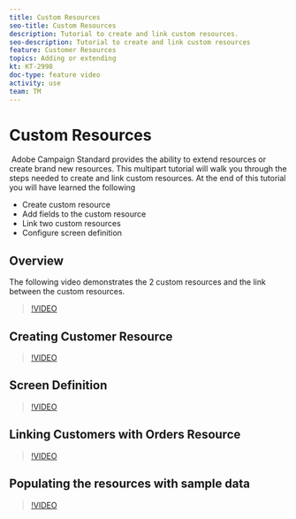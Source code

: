 ```yaml
---
title: Custom Resources
seo-title: Custom Resources
description: Tutorial to create and link custom resources.
seo-description: Tutorial to create and link custom resources
feature: Customer Resources
topics: Adding or extending
kt: KT-2998
doc-type: feature video
activity: use
team: TM
---
```


# Custom Resources
​
Adobe Campaign Standard provides the ability to extend resources or create brand new resources. This multipart tutorial will walk you through the steps needed to create and link custom resources. At the end of this tutorial you will have learned the following
​

* Create custom resource
* Add fields to the custom resource
* Link two custom resources
* Configure screen definition
​

## Overview

The following video demonstrates the 2 custom resources and the link between the custom resources.​
>[!VIDEO](https://video.tv.adobe.com/v/27715?quality=9)

## Creating Customer Resource

>[!VIDEO](https://video.tv.adobe.com/v/27716?quality=9)

## Screen Definition

>[!VIDEO](https://video.tv.adobe.com/v/27713?quality=9)

## Linking Customers with Orders Resource

>[!VIDEO](https://video.tv.adobe.com/v/27712?quality=9)

## Populating the resources with sample data

>[!VIDEO](https://video.tv.adobe.com/v/27714?quality=9)
